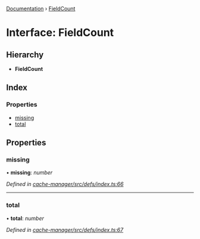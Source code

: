 [Documentation](../README.md) › [FieldCount](fieldcount.md)

# Interface: FieldCount

## Hierarchy

* **FieldCount**

## Index

### Properties

* [missing](fieldcount.md#missing)
* [total](fieldcount.md#total)

## Properties

###  missing

• **missing**: *number*

*Defined in [cache-manager/src/defs/index.ts:66](https://github.com/badbatch/graphql-box/blob/1c5407ab/packages/cache-manager/src/defs/index.ts#L66)*

___

###  total

• **total**: *number*

*Defined in [cache-manager/src/defs/index.ts:67](https://github.com/badbatch/graphql-box/blob/1c5407ab/packages/cache-manager/src/defs/index.ts#L67)*
